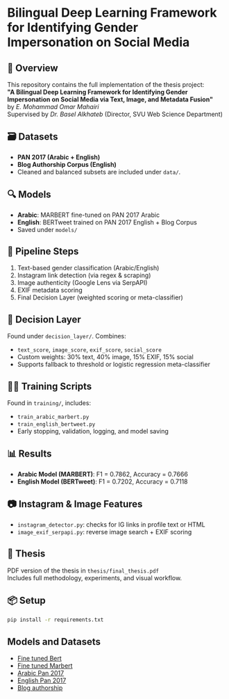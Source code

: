 # Bilingual Deep Learning Framework for Identifying Gender Impersonation on Social Media

## 🧠 Overview
This repository contains the full implementation of the thesis project:  
**"A Bilingual Deep Learning Framework for Identifying Gender Impersonation on Social Media via Text, Image, and Metadata Fusion"**  
by *E. Mohammad Omar Mahairi*  
Supervised by *Dr. Basel Alkhateb* (Director, SVU Web Science Department)

## 🗃 Datasets
- **PAN 2017 (Arabic + English)**
- **Blog Authorship Corpus (English)**
- Cleaned and balanced subsets are included under `data/`.

## 🔍 Models
- **Arabic**: MARBERT fine-tuned on PAN 2017 Arabic
- **English**: BERTweet trained on PAN 2017 English + Blog Corpus
- Saved under `models/`

## 🔄 Pipeline Steps
1. Text-based gender classification (Arabic/English)
2. Instagram link detection (via regex & scraping)
3. Image authenticity (Google Lens via SerpAPI)
4. EXIF metadata scoring
5. Final Decision Layer (weighted scoring or meta-classifier)

## 🧩 Decision Layer
Found under `decision_layer/`. Combines:
- `text_score`, `image_score`, `exif_score`, `social_score`
- Custom weights: 30% text, 40% image, 15% EXIF, 15% social
- Supports fallback to threshold or logistic regression meta-classifier

## 🏃‍♂️ Training Scripts
Found in `training/`, includes:
- `train_arabic_marbert.py`
- `train_english_bertweet.py`
- Early stopping, validation, logging, and model saving

## 📊 Results
- **Arabic Model (MARBERT)**: F1 = 0.7862, Accuracy = 0.7666
- **English Model (BERTweet)**: F1 = 0.7202, Accuracy = 0.7118

## 📷 Instagram & Image Features
- `instagram_detector.py`: checks for IG links in profile text or HTML
- `image_exif_serpapi.py`: reverse image search + EXIF scoring

## 📘 Thesis
PDF version of the thesis in `thesis/final_thesis.pdf`  
Includes full methodology, experiments, and visual workflow.

## 📦 Setup
```bash
pip install -r requirements.txt
```
## Models and Datasets
- [Fine tuned Bert](https://drive.google.com/drive/folders/1jlcPgFPCpklxQ3qih8zJb9o5ovfmVk3V?usp=sharing)
- [Fine tuned Marbert](https://drive.google.com/drive/folders/1PlEW9dFm9vOYqYytzhV-01yki4TUP77Q?usp=sharing)
- [Arabic Pan 2017](https://drive.google.com/drive/folders/1GXdJbYds2ZIcX3_Z_E0K3UzYLeo9EfSb?usp=sharing)
- [English Pan 2017](https://drive.google.com/drive/folders/1Fotv0fGZKEotmikDYyaL0jrFARlvuyiR?usp=sharing)
- [Blog authorship](https://drive.google.com/file/d/1J0dvrptQoY96jp20pWyFJAjMuqF4Fekm/view?usp=sharing)
